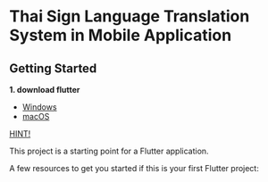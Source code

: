 # Thai Sign Language Translation System in Mobile Application

## Getting Started
**1. download flutter**
  - [Windows](https://flutter.dev/docs/get-started/install/windows)
  - [macOS](https://flutter.dev/docs/get-started/install/macos)
  
  
  
  
 [HINT!](https://medium.com/@jo.andy3/%E0%B8%81%E0%B8%B2%E0%B8%A3-install-flutter-59ec52b5a0b2)

This project is a starting point for a Flutter application.

A few resources to get you started if this is your first Flutter project:

